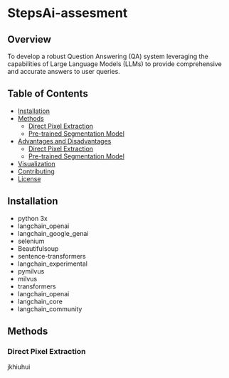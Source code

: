 # StepsAi-assesment

## Overview

To develop a robust Question Answering (QA) system leveraging the capabilities of Large Language Models (LLMs) to provide comprehensive and accurate answers to user queries.

## Table of Contents

- [Installation](#installation)
- [Methods](#methods)
  - [Direct Pixel Extraction](#direct-pixel-extraction)
  - [Pre-trained Segmentation Model](#pre-trained-segmentation-model)
- [Advantages and Disadvantages](#advantages-and-disadvantages)
  - [Direct Pixel Extraction](#advantages-and-disadvantages-of-direct-pixel-extraction)
  - [Pre-trained Segmentation Model](#advantages-and-disadvantages-of-pre-trained-segmentation-model)
- [Visualization](#visualization)
- [Contributing](#contributing)
- [License](#license)

## Installation
- python 3x
- langchain_openai
- langchain_google_genai
- selenium
- Beautifulsoup
- sentence-transformers
- langchain_experimental
- pymilvus
- milvus
- transformers
- langchain_openai
- langchain_core
- langchain_community

## Methods
### Direct Pixel Extraction
jkhiuhui


